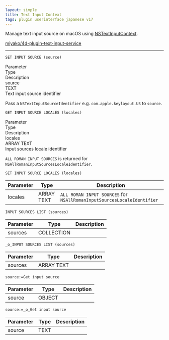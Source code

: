 ```yaml
---
layout: simple
title: Text Input Context 
tags: plugin userinterface japanese v17
---
```


Manage text input source on macOS using [NSTextInputContext](https://developer.apple.com/documentation/appkit/nstextinputcontext?language=objc).

[miyako/4d-plugin-text-input-service](https://github.com/miyako/4d-plugin-text-input-service)

<!--more-->

---

```
SET INPUT SOURCE (source)
```

<div class="grid">
  <div class="syntax-th cell cell--3">Parameter</div>
  <div class="syntax-th cell cell--1">Type</div>
  <div class="syntax-th cell cell--8">Description</div>
  <div class="syntax-td cell cell--3">source</div>
  <div class="syntax-td cell cell--1">TEXT</div>
  <div class="syntax-td cell cell--8">Text input source identifier</div>  
</div>

Pass a ``NSTextInputSourceIdentifier`` e.g. ``com.apple.keylayout.US`` to ``source``.

```
GET INPUT SOURCE LOCALES (locales)
```

<div class="grid">
  <div class="syntax-th cell cell--3">Parameter</div>
  <div class="syntax-th cell cell--1">Type</div>
  <div class="syntax-th cell cell--8">Description</div>
  <div class="syntax-td cell cell--3">locales</div>
  <div class="syntax-td cell cell--1">ARRAY TEXT</div>
  <div class="syntax-td cell cell--8">Input sources locale identifier</div>  
</div>

``ALL ROMAN INPUT SOURCES`` is returned for ``NSAllRomanInputSourcesLocaleIdentifier``.

```
SET INPUT SOURCE LOCALES (locales)
```

Parameter|Type|Description
------------|------|----
locales|ARRAY TEXT|``ALL ROMAN INPUT SOURCES`` for ``NSAllRomanInputSourcesLocaleIdentifier``

```
INPUT SOURCES LIST (sources)
```

Parameter|Type|Description
------------|------|----
sources|COLLECTION|

```
_o_INPUT SOURCES LIST (sources)
```

Parameter|Type|Description
------------|------|----
sources|ARRAY TEXT|

```
source:=Get input source
```

Parameter|Type|Description
------------|------|----
source|OBJECT|

```
source:=_o_Get input source
```

Parameter|Type|Description
------------|------|----
source|TEXT|







